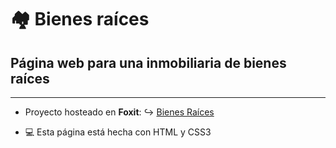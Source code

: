 # :houses: Bienes raíces

## Página web para una inmobiliaria de bienes raíces
---

- Proyecto hosteado en **Foxit**: :arrow_right_hook: [Bienes Raíces](http://cursofullstackphp.foxit.com.ar/comision2014/Paula_Daniela_Farias/bienes_raices/)

- :computer: Esta página está hecha con HTML y CSS3
